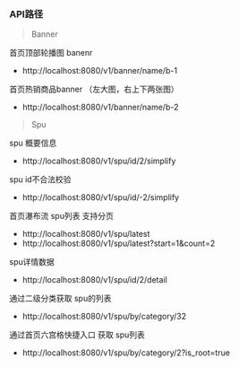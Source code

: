 ### API路径

> Banner

首页顶部轮播图 banenr
- http://localhost:8080/v1/banner/name/b-1

首页热销商品banner （左大图，右上下两张图）
- http://localhost:8080/v1/banner/name/b-2

> Spu

spu 概要信息
- http://localhost:8080/v1/spu/id/2/simplify

spu id不合法校验
- http://localhost:8080/v1/spu/id/-2/simplify

首页瀑布流 spu列表 支持分页
- http://localhost:8080/v1/spu/latest
- http://localhost:8080/v1/spu/latest?start=1&count=2

spu详情数据
- http://localhost:8080/v1/spu/id/2/detail

通过二级分类获取 spu的列表
- http://localhost:8080/v1/spu/by/category/32

通过首页六宫格快捷入口 获取 spu列表
- http://localhost:8080/v1/spu/by/category/2?is_root=true